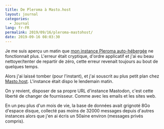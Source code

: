 ```yaml
---
title: De Pleroma à Masto.host
layout: journal
categories:
  - Journal
lang: fr-FR
permalink: 2019/09/16/pleroma-mastohost/
date: 2019-09-16 08:03:30
---
```


Je me suis aperçu un matin que [mon instance Pleroma auto-hébergée](/2019/07/23/identites-mastodon/) ne fonctionnait plus. L'erreur était cryptique, d'ordre applicatif et j'ai eu beau nettoyer/tenter de repartir de zéro, cette erreur revenait toujours au bout de quelques temps.

Alors j'ai laissé tomber (pour l'instant), et j'ai souscrit au plus petit plan chez [Masto.host](https://masto.host/). L'instance était dispo le lendemain matin.

On y revient, disposer de sa propre URL d'instance Mastodon, c'est cette liberté de changer de fournisseur. Comme avec les emails et les sites web.

En un peu plus d'un mois de vie, la base de données avait grignoté 8Go d'espace disque, collecté pas moins de 32000 messages depuis d'autres instances alors que j'en ai écris un 50aine environ (messages privés compris).